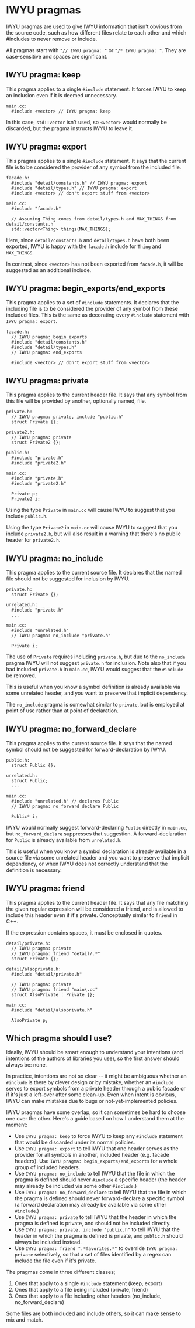 # IWYU pragmas #

IWYU pragmas are used to give IWYU information that isn't obvious from the source code, such as how different files relate to each other and which #includes to never remove or include.

All pragmas start with `"// IWYU pragma: "` or `"/* IWYU pragma: "`. They are case-sensitive and spaces are significant.


## IWYU pragma: keep ##

This pragma applies to a single `#include` statement. It forces IWYU to keep an inclusion even if it is deemed unnecessary.
```
main.cc:
  #include <vector> // IWYU pragma: keep
```
In this case, `std::vector` isn't used, so `<vector>` would normally be discarded, but the pragma instructs IWYU to leave it.


## IWYU pragma: export ##

This pragma applies to a single `#include` statement. It says that the current file is to be considered the provider of any symbol from the included file.
```
facade.h:
  #include "detail/constants.h" // IWYU pragma: export
  #include "detail/types.h" // IWYU pragma: export
  #include <vector> // don't export stuff from <vector>

main.cc:
  #include "facade.h"

  // Assuming Thing comes from detail/types.h and MAX_THINGS from detail/constants.h
  std::vector<Thing> things(MAX_THINGS);
```
Here, since `detail/constants.h` and `detail/types.h` have both been exported, IWYU is happy with the `facade.h` include for `Thing` and `MAX_THINGS`.

In contrast, since `<vector>` has not been exported from `facade.h`, it will be suggested as an additional include.


## IWYU pragma: begin\_exports/end\_exports ##

This pragma applies to a set of `#include` statements. It declares that the including file is to be considered the provider of any symbol from these included files. This is the same as decorating every `#include` statement with `IWYU pragma: export`.
```
facade.h:
  // IWYU pragma: begin_exports
  #include "detail/constants.h"
  #include "detail/types.h"
  // IWYU pragma: end_exports 

  #include <vector> // don't export stuff from <vector>
```

## IWYU pragma: private ##

This pragma applies to the current header file. It says that any symbol from this file will be provided by another, optionally named, file.
```
private.h:
  // IWYU pragma: private, include "public.h"
  struct Private {};

private2.h:
  // IWYU pragma: private
  struct Private2 {};

public.h:
  #include "private.h"
  #include "private2.h"

main.cc:
  #include "private.h"
  #include "private2.h"

  Private p;
  Private2 i;
```
Using the type `Private` in `main.cc` will cause IWYU to suggest that you include `public.h`.

Using the type `Private2` in `main.cc`  will cause IWYU to suggest that you include `private2.h`, but will also result in a warning that there's no public header for `private2.h`.


## IWYU pragma: no\_include ##

This pragma applies to the current source file. It declares that the named file should not be suggested for inclusion by IWYU.
```
private.h:
  struct Private {};

unrelated.h:
  #include "private.h"
  ...

main.cc:
  #include "unrelated.h"
  // IWYU pragma: no_include "private.h"

  Private i;
```
The use of `Private` requires including `private.h`, but due to the `no_include` pragma IWYU will not suggest `private.h` for inclusion. Note also that if you had included `private.h` in `main.cc`, IWYU would suggest that the `#include` be removed.

This is useful when you know a symbol definition is already available via some unrelated header, and you want to preserve that implicit dependency.

The `no_include` pragma is somewhat similar to `private`, but is employed at point of use rather than at point of declaration.


## IWYU pragma: no\_forward\_declare ##

This pragma applies to the current source file. It says that the named symbol should not be suggested for forward-declaration by IWYU.
```
public.h:
  struct Public {};

unrelated.h:
  struct Public;
  ...

main.cc:
  #include "unrelated.h" // declares Public
  // IWYU pragma: no_forward_declare Public

  Public* i;
```
IWYU would normally suggest forward-declaring `Public` directly in `main.cc`, but `no_forward_declare` suppresses that suggestion. A forward-declaration for `Public` is already available from `unrelated.h`.

This is useful when you know a symbol declaration is already available in a source file via some unrelated header and you want to preserve that implicit dependency, or when IWYU does not correctly understand that the definition is necessary.


## IWYU pragma: friend ##

This pragma applies to the current header file. It says that any file matching the given regular expression will be considered a friend, and is allowed to include this header even if it's private. Conceptually similar to `friend` in C++.

If the expression contains spaces, it must be enclosed in quotes.
```
detail/private.h:
  // IWYU pragma: private
  // IWYU pragma: friend "detail/.*"
  struct Private {};

detail/alsoprivate.h:
  #include "detail/private.h"

  // IWYU pragma: private
  // IWYU pragma: friend "main\.cc"
  struct AlsoPrivate : Private {};

main.cc:
  #include "detail/alsoprivate.h"

  AlsoPrivate p;
```

## Which pragma should I use? ##

Ideally, IWYU should be smart enough to understand your intentions (and intentions of the authors of libraries you use), so the first answer should always be: none.

In practice, intentions are not so clear -- it might be ambiguous whether an `#include` is there by clever design or by mistake, whether an `#include` serves to export symbols from a private header through a public facade or if it's just a left-over after some clean-up. Even when intent is obvious, IWYU can make mistakes due to bugs or not-yet-implemented policies.

IWYU pragmas have some overlap, so it can sometimes be hard to choose one over the other. Here's a guide based on how I understand them at the moment:

  * Use `IWYU pragma: keep` to force IWYU to keep any `#include` statement that would be discarded under its normal policies.
  * Use `IWYU pragma: export` to tell IWYU that one header serves as the provider for all symbols in another, included header (e.g. facade headers). Use `IWYU pragma: begin_exports/end_exports` for a whole group of included headers.
  * Use `IWYU pragma: no_include` to tell IWYU that the file in which the pragma is defined should never `#include` a specific header (the header may already be included via some other `#include`.)
  * Use `IWYU pragma: no_forward_declare` to tell IWYU that the file in which the pragma is defined should never forward-declare a specific symbol (a forward declaration may already be available via some other `#include`.)
  * Use `IWYU pragma: private` to tell IWYU that the header in which the pragma is defined is private, and should not be included directly.
  * Use `IWYU pragma: private, include "public.h"` to tell IWYU that the header in which the pragma is defined is private, and `public.h` should always be included instead.
  * Use `IWYU pragma: friend ".*favorites.*"` to override `IWYU pragma: private` selectively, so that a set of files identified by a regex can include the file even if it's private.

The pragmas come in three different classes;

  1. Ones that apply to a single `#include` statement (keep, export)
  1. Ones that apply to a file being included (private, friend)
  1. Ones that apply to a file including other headers (no\_include, no\_forward\_declare)

Some files are both included and include others, so it can make sense to mix and match.